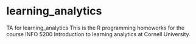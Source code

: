 # learning_analytics
TA for learning_analytics
This is the R programming homeworks for the course INFO 5200 Introduction to learning analytics at Cornell University.
